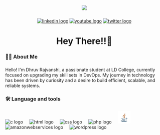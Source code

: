 <div align="center">
  <img height="230" src="https://th.bing.com/th/id/R.54c9af226721e95539a5cd9592d635bb?rik=pQNFNX3MXrFJdQ&riu=http%3a%2f%2fstore.outsourcingpundit.com%2fwp-content%2fuploads%2f2019%2f01%2ffocus-animation.gif&ehk=68Llss3Mjyn992cDHPwHGdT7F4pj746e%2fDDu6l4ZzHA%3d&risl=&pid=ImgRaw&r=0" />
</div>

###

<div align="center">
 <a href="https://www.linkedin.com/in/dhruv-rajvanshi-57bbb4223/"> <img src="https://img.shields.io/static/v1?message=LinkedIn&logo=linkedin&label=&color=0077B5&logoColor=white&labelColor=&style=for-the-badge" height="25" alt="linkedin logo"  /></a>
  <a href="https://www.instagram.com/dhruv_rajvanshi_/?hl=en"><img src="https://img.shields.io/static/v1?message=Instagram&logo=instagram&label=&color=FF0000&logoColor=white&labelColor=&style=for-the-badge" height="25" alt="youtube logo"  /></a>
 <a href="https://x.com/dhruvRajvanshi4"> <img src="https://img.shields.io/static/v1?message=Twitter&logo=twitter&label=&color=1DA1F2&logoColor=white&labelColor=&style=for-the-badge" height="25" alt="twitter logo"  /></a>
</div>


###

<h1 align="center"> Hey There!!👋 </h1>

###

<h3 align="left">👩‍💻  About Me</h3>

###

<p align="left">Hello! I'm Dhruv Rajvanshi, a passionate student at LD College, currently focused on upgrading my skill sets in DevOps. My journey in technology has been driven by curiosity and a desire to build efficient, scalable, and reliable systems.</p>

###

<h3 align="left">🛠 Language and tools</h3>

###

<div align="left">
  <img src="https://www.pngkit.com/png/full/101-1010012_download-png.png](https://www.pinclipart.com/picdir/big/539-5392404_transparent-c-language-logo-png-clipart.png" height="40" alt="c logo"  />
  <img width="12" />
  <img src="https://clipground.com/images/html5-png-image-10.png" height="40" alt="html logo"  />
  <img width="12" />
  <img src="https://cdn.iconscout.com/icon/free/png-512/css-118-569410.png" height="40" alt="css logo"  />
  <img width="12" />
  <img src="https://mikl5.github.io/afpaDev/src/img/php.gif" height="40" alt="php logo"  />
  <img width="12" />
  <img src="https://raw.githubusercontent.com/acessors/acessors/main/java.gif" height="40" alt="java logo"  />
  <img width="14" />
  <img src="https://www.logigroup.com/images/Logo_aws.gif" height="40" alt="amazonwebservices logo"  />
  <img width="12" />
  <img src="https://github.com/user-attachments/assets/22042d77-9dfe-4833-a89a-524cb1567ba6" height="40" alt="wordpress logo"  />
  <img width="14" />
<!--   <img src="https://cdn.jsdelivr.net/gh/devicons/devicon/icons/kubernetes/kubernetes-plain.svg" height="40" alt="kubernetes logo"  />
  <img width="12" />
  <img src="https://cdn.jsdelivr.net/gh/devicons/devicon/icons/docker/docker-plain-wordmark.svg" height="40" alt="docker logo"  /> -->
</div>


